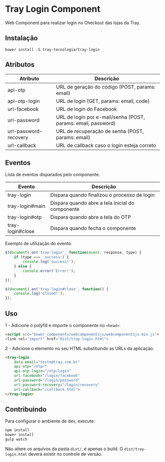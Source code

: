 # Tray Login Component
Web Component para realizar login no Checkout das lojas da Tray.

## Instalação

`bower install -S tray-tecnologia/tray-login`

## Atributos
Atributo      | Descrição
--------      | -----------
api-otp       | URL de geração do código (POST, params: email)
api-otp-login | URL de login (GET, params: email, code)
url-facebook  | URL de login do Facebook
url-password  | URL de login por e-mail/senha (POST, params: email, password)
url-password-recovery | URL de recuperação de senha (POST, params: email)
url-callback  | URL de callback caso o login esteja correto

## Eventos

Lista de eventos disparados pelo componente.

Evento           | Descrição
--------         | -----------
tray-login       | Dispara quando finalizou o processo de login
tray-login#main  | Dispara quando abre a tela inicial do componente
tray-login#otp   | Dispara quando abre a tela do OTP
tray-login#close | Dispara quando fecha o componente

Exemplo de utilização do evento:
```js
$(document).on('tray-login', function(event, response, type) {
    if (type === 'success') {
        console.log('Success!');
    } else {
        console.error('Error!');
    }
});

$(document).on('tray-login#close', function() {
    console.log('Closed!');
});
```

## Uso

1 - Adicione o polyfill e importe o componente no `<head>`:
```HTML
<script src="bower_components/webcomponentsjs/webcomponentsjs.min.js">
<link rel="import" href="dist/tray-login.html">
```

2 - Adicione o elemento no seu HTML substituindo as URLs da aplicação.

```HTML
<tray-login
    data-email="teste@tray.com.br"
    api-otp="/otp/"
    api-otp-login="/otp/login"
    url-facebook="/login/facebook"
    url-password="/login/password"
    url-password-recovery="/login/recovery"
    url-callback="/callback.html">
</tray-login>
```

## Contribuindo

Para configurar o ambiente de dev, execute:
```sh
npm install
bower install
gulp watch
```

Não altere os arquivos da pasta `dist/`, é apenas o build. O `dist/tray-login.html` deverá existir no controle de versão.
